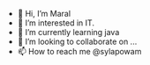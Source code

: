 - 👋 Hi, I’m Maral
- 👀 I’m interested in IT.
- 🌱 I’m currently learning java
- 💞️ I’m looking to collaborate on ...
- 📫 How to reach me @sylapowam

<!---
merw89/merw89 is a ✨ special ✨ repository because its `README.md` (this file) appears on your GitHub profile.
You can click the Preview link to take a look at your changes.
--->
